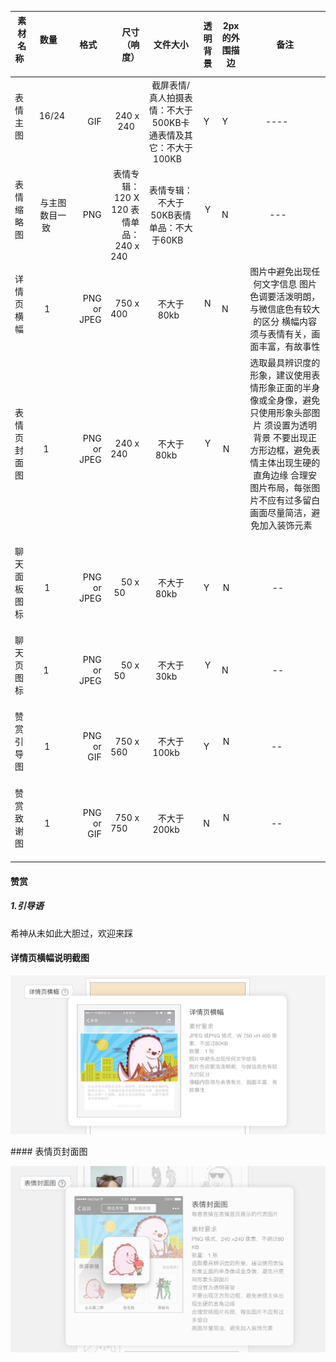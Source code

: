 
| 素材名称       | 数量         | 格式   | 尺寸（响度） |文件大小| 透明背景|2px的外围描边 |备注|
------------- |:-------------:| -----:| -----:       |:---:|:-----: |:----:      | :----:|
| 表情主图     | 16/24      | GIF       | 240 x 240  |截屏表情/真人拍摄表情：不大于500KB卡通表情及其它：不大于100KB    | Y   |Y      |----        |
| 表情缩略图     | 与主图数目一致       | PNG  | 表情专辑：120 X 120 表情单品：240 x 240       |表情专辑：不大于50KB表情单品：不大于60KB    | Y    |N      |---        |
| 详情页横幅       | 1      | PNG or JPEG  | 750 x 400       |不大于80kb   | N    |N      |图片中避免出现任何文字信息 图片色调要活泼明朗，与微信底色有较大的区分 横幅内容须与表情有关，画面丰富，有故事性 |
| 表情页封面图      | 1       | PNG or JPEG  | 240 x 240       |不大于80kb     | Y    |N     |选取最具辨识度的形象，建议使用表情形象正面的半身像或全身像，避免只使用形象头部图片   须设置为透明背景  不要出现正方形边框，避免表情主体出现生硬的直角边缘  合理安  图片布局，每张图片不应有过多留白   画面尽量简洁，避免加入装饰元素          |
| 聊天面板图标     | 1      | PNG or JPEG  | 50 x 50        |不大于80kb     | Y   |N     |--        |
| 聊天页图标    |1       | PNG or JPEG | 50 x 50        |不大于30kb     | Y    |N      |--        |
| 赞赏引导图      | 1      | PNG or GIF  | 750 x 560       |不大于100kb     | Y   |N       |--         |
| 赞赏致谢图      | 1      | PNG or GIF  | 750 x 750       |不大于200kb     | N   |N       |--         |



#### 赞赏
##### 1.引导语 
希神从未如此大胆过，欢迎来踩

#### 详情页横幅说明截图
<p align="center" >
  <img src="https://github.com/9527001/res/blob/master/%E5%B1%8F%E5%B9%95%E5%BF%AB%E7%85%A7%202017-12-14%20%E4%B8%8A%E5%8D%8811.01.40.png" alt="详情页横幅" title="详情页横幅">
</p>
#### 表情页封面图
<p align="center" >
  <img src="https://github.com/9527001/res/blob/master/%E8%A1%A8%E6%83%85%E9%A1%B5%E5%B0%81%E9%9D%A2%E5%9B%BE.png" alt="表情页封面图" title="表情页封面图">
</p>

